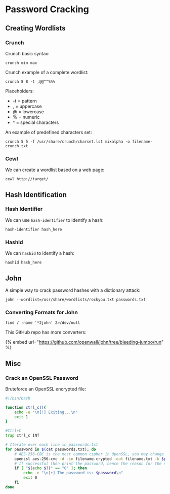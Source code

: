# Password Cracking

## Creating Wordlists

### Crunch

Crunch basic syntax:

```text
crunch min max
```

Crunch example of a complete wordlist:

```text
crunch 8 8 -t ,@@^^%%%
```

Placeholders:

* -t = pattern
* , = uppercase
* @ = lowercase
* % = numeric
* ^ = special characters

An example of predefined characters set:

```text
crunch 5 5 -f /usr/share/crunch/charset.lst mixalpha -o filename-crunch.txt
```

### Cewl

We can create a wordlist based on a web page:

```text
cewl http://target/
```

## Hash Identification

### Hash Identifier

We can use `hash-identifier` to identify a hash:

```text
hash-identifier hash_here
```

### Hashid

We can `hashid` to identify a hash:

```text
hashid hash_here
```

## John

A simple way to crack password hashes with a dictionary attack:

```text
john --wordlist=/usr/share/wordlists/rockyou.txt passwords.txt
```

### Converting Formats for John

```text
find / -name '*2john' 2>/dev/null
```

This GitHub repo has more converters:

{% embed url="https://github.com/openwall/john/tree/bleeding-jumbo/run" %}

## Misc

### Crack an OpenSSL Password

Bruteforce an OpenSSL encrypted file:

```bash
#!/bin/bash

function ctrl_c(){
    echo -e "\n[!] Exiting...\n"
    exit 1
}

#Ctrl+C
trap ctrl_c INT

# Iterate over each line in passwords.txt
for password in $(cat passwords.txt); do
    # AES-256-CBC is the most common cipher in OpenSSL, you may change it...
    openssl aes-256-cvc -d -in filename.crypted -out filename.txt -k $password 2>/dev/null
    # If successful then print the password, hence the reason for the status code "0".
    if [ "$(echo $?)" == "0" ]; then
        echo -e "\n[+] The password is: $password\n"
        exit 0
    fi
done
```

 


